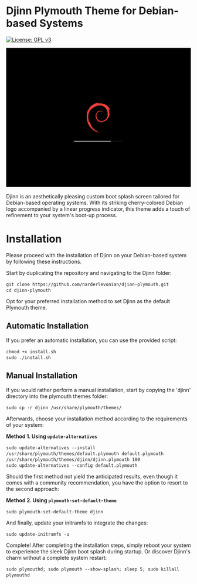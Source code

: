 # Djinn Plymouth Theme for Debian-based Systems

[![License: GPL v3](https://img.shields.io/badge/License-GPLv3-blue.svg)](https://www.gnu.org/licenses/gpl-3.0)

![Djinn Plymouth Theme](https://github.com/narderlevonian/djinn-plymouth/raw/main/djinn-plymouth.png)

Djinn is an aesthetically pleasing custom boot splash screen tailored for Debian-based operating systems. With its striking cherry-colored Debian logo accompanied by a linear progress indicator, this theme adds a touch of refinement to your system's boot-up process.

# Installation

Please proceed with the installation of Djinn on your Debian-based system by following these instructions.

Start by duplicating the repository and navigating to the Djinn folder:

```
git clone https://github.com/narderlevonian/djinn-plymouth.git
cd djinn-plymouth
```

Opt for your preferred installation method to set Djinn as the default Plymouth theme.

## Automatic Installation

If you prefer an automatic installation, you can use the provided script:

```
chmod +x install.sh
sudo ./install.sh
```

## Manual Installation

If you would rather perform a manual installation, start by copying the 'djinn' directory into the plymouth themes folder:

```
sudo cp -r djinn /usr/share/plymouth/themes/
```

Afterwards, choose your installation method according to the requirements of your system:

**Method 1. Using `update-alternatives`**

```
sudo update-alternatives --install /usr/share/plymouth/themes/default.plymouth default.plymouth /usr/share/plymouth/themes/djinn/djinn.plymouth 100
sudo update-alternatives --config default.plymouth
```

Should the first method not yield the anticipated results, even though it comes with a community recommendation, you have the option to resort to the second approach:

**Method 2. Using `plymouth-set-default-theme`**

```
sudo plymouth-set-default-theme djinn
```

And finally, update your initramfs to integrate the changes:

```
sudo update-initramfs -u
```

Complete!
After completing the installation steps, simply reboot your system to experience the sleek Djinn boot splash during startup.
Or discover Djinn's charm without a complete system restart:

```
sudo plymouthd; sudo plymouth --show-splash; sleep 5; sudo killall plymouthd
```
